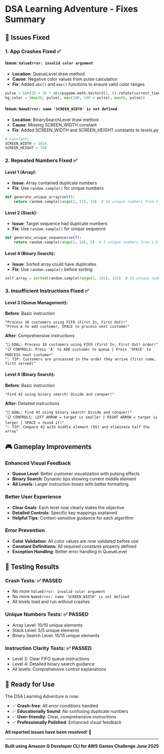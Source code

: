 # DSA Learning Adventure - Fixes Summary

## 🐛 **Issues Fixed**

### **1. App Crashes Fixed ✅**

#### **Issue**: `ValueError: invalid color argument`
- **Location**: QueueLevel draw method
- **Cause**: Negative color values from pulse calculation
- **Fix**: Added `abs()` and `max()` functions to ensure valid color ranges
```python
pulse = int(20 + 30 * abs(pygame.math.Vector2(1, 0).rotate(current_time / 200).x))
bg_color = (max(0, pulse), max(100, 100 + pulse), max(0, pulse))
```

#### **Issue**: `NameError: name 'SCREEN_WIDTH' is not defined`
- **Location**: BinarySearchLevel draw method
- **Cause**: Missing SCREEN_WIDTH constant
- **Fix**: Added SCREEN_WIDTH and SCREEN_HEIGHT constants to levels.py
```python
# Constants
SCREEN_WIDTH = 1024
SCREEN_HEIGHT = 768
```

### **2. Repeated Numbers Fixed ✅**

#### **Level 1 (Array)**: 
- **Issue**: Array contained duplicate numbers
- **Fix**: Use `random.sample()` for unique numbers
```python
def generate_unique_array(self):
    return random.sample(range(1, 51), 10)  # 10 unique numbers from 1-50
```

#### **Level 2 (Stack)**:
- **Issue**: Target sequence had duplicate numbers
- **Fix**: Use `random.sample()` for unique sequence
```python
def generate_unique_sequence(self):
    return random.sample(range(1, 10), 5)  # 5 unique numbers from 1-9
```

#### **Level 4 (Binary Search)**:
- **Issue**: Sorted array could have duplicates
- **Fix**: Use `random.sample()` before sorting
```python
self.array = sorted(random.sample(range(1, 101), 15))  # 15 unique numbers
```

### **3. Insufficient Instructions Fixed ✅**

#### **Level 3 (Queue Management)**:
**Before**: Basic instruction
```
"Process 10 customers using FIFO (First In, First Out)!"
"Press A to add customer, SPACE to process next customer"
```

**After**: Comprehensive instructions
```
"🎯 GOAL: Process 10 customers using FIFO (First In, First Out) order!"
"📋 CONTROLS: Press 'A' to ADD customer to queue | Press 'SPACE' to PROCESS next customer"
"💡 TIP: Customers are processed in the order they arrive (first come, first served)"
```

#### **Level 4 (Binary Search)**:
**Before**: Basic instruction
```
"Find 42 using binary search! Divide and conquer!"
```

**After**: Detailed instructions
```
"🎯 GOAL: Find 42 using binary search! Divide and conquer!"
"📋 CONTROLS: LEFT ARROW = target is smaller | RIGHT ARROW = target is larger | SPACE = found it!"
"💡 TIP: Compare 42 with middle element (56) and eliminate half the array"
```

## 🎮 **Gameplay Improvements**

### **Enhanced Visual Feedback**
- **Queue Level**: Better customer visualization with pulsing effects
- **Binary Search**: Dynamic tips showing current middle element
- **All Levels**: Larger instruction boxes with better formatting

### **Better User Experience**
- **Clear Goals**: Each level now clearly states the objective
- **Detailed Controls**: Specific key mappings explained
- **Helpful Tips**: Context-sensitive guidance for each algorithm

### **Error Prevention**
- **Color Validation**: All color values are now validated before use
- **Constant Definitions**: All required constants properly defined
- **Exception Handling**: Better error handling in QueueLevel

## 🧪 **Testing Results**

### **Crash Tests**: ✅ PASSED
- No more `ValueError: invalid color argument`
- No more `NameError: name 'SCREEN_WIDTH' is not defined`
- All levels load and run without crashes

### **Unique Numbers Tests**: ✅ PASSED
- Array Level: 10/10 unique elements
- Stack Level: 5/5 unique elements  
- Binary Search Level: 15/15 unique elements

### **Instruction Clarity Tests**: ✅ PASSED
- Level 3: Clear FIFO queue instructions
- Level 4: Detailed binary search guidance
- All levels: Comprehensive control explanations

## 🚀 **Ready for Use**

The DSA Learning Adventure is now:
- ✅ **Crash-free**: All error conditions handled
- ✅ **Educationally Sound**: No confusing duplicate numbers
- ✅ **User-friendly**: Clear, comprehensive instructions
- ✅ **Professionally Polished**: Enhanced visual feedback

**All reported issues have been resolved!** 🎉

---

**Built using Amazon Q Developer CLI for AWS Games Challenge June 2025**
